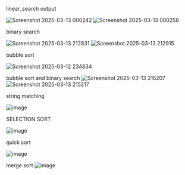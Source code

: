 linear_search output

![Screenshot 2025-03-13 000242](https://github.com/user-attachments/assets/e9a96e27-1d89-4f26-8d94-3e03465f6c4f)
![Screenshot 2025-03-13 000258](https://github.com/user-attachments/assets/676d4ca4-c095-471d-be90-26ff615413d6)

binary search

![Screenshot 2025-03-13 212831](https://github.com/user-attachments/assets/5718a628-388d-49b0-abff-f0a5cb7ae701)
![Screenshot 2025-03-13 212915](https://github.com/user-attachments/assets/24b4ba1e-10f0-4278-9a44-080102867ee3)

bubble sort

![Screenshot 2025-03-12 234834](https://github.com/user-attachments/assets/3010c0be-e4dc-42ae-83d5-6b292a4012be)

bubble sort and binary search
![Screenshot 2025-03-13 215207](https://github.com/user-attachments/assets/66972eb5-4d4a-4cb9-bd64-bfeebdb04572)
![Screenshot 2025-03-13 215217](https://github.com/user-attachments/assets/820c98fe-9fde-48ff-b836-f65730942612)

string matching

![image](https://github.com/user-attachments/assets/d95cbcaa-d052-4b6b-bd45-ec1dcfcfbd24)

SELECTION SORT 

![image](https://github.com/user-attachments/assets/5d27f0b6-0c15-4df2-8e76-369fbe4d94e0)

quick sort

![image](https://github.com/user-attachments/assets/9c80bcc9-8cbf-4ebd-b351-ebac4e33639a)


merge sort
![image](https://github.com/user-attachments/assets/bcb851db-346c-42cb-8360-8628e55c10ed)

